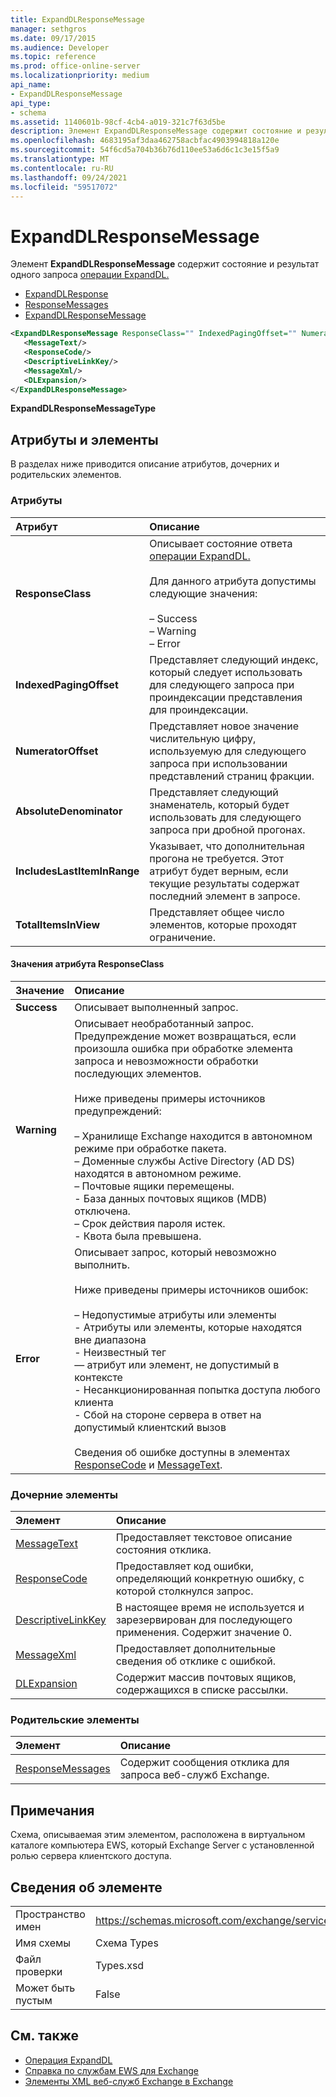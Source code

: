 ```yaml
---
title: ExpandDLResponseMessage
manager: sethgros
ms.date: 09/17/2015
ms.audience: Developer
ms.topic: reference
ms.prod: office-online-server
ms.localizationpriority: medium
api_name:
- ExpandDLResponseMessage
api_type:
- schema
ms.assetid: 1140601b-98cf-4cb4-a019-321c7f63d5be
description: Элемент ExpandDLResponseMessage содержит состояние и результат одного запроса операции ExpandDL.
ms.openlocfilehash: 4683195af3daa462758acbfac4903994818a120e
ms.sourcegitcommit: 54f6cd5a704b36b76d110ee53a6d6c1c3e15f5a9
ms.translationtype: MT
ms.contentlocale: ru-RU
ms.lasthandoff: 09/24/2021
ms.locfileid: "59517072"
---
```

# <a name="expanddlresponsemessage"></a>ExpandDLResponseMessage

Элемент **ExpandDLResponseMessage** содержит состояние и результат одного запроса [операции ExpandDL.](expanddl-operation.md) 
  
- [ExpandDLResponse](expanddlresponse.md)  
- [ResponseMessages](responsemessages.md) 
- [ExpandDLResponseMessage](expanddlresponsemessage.md)
  
```xml
<ExpandDLResponseMessage ResponseClass="" IndexedPagingOffset="" NumeratorOffset="" AbsoluteDenominator="" IncludesLastItemInRange="" TotalItemsInView="">
   <MessageText/>
   <ResponseCode/>
   <DescriptiveLinkKey/>
   <MessageXml/>
   <DLExpansion/>
</ExpandDLResponseMessage>
```

**ExpandDLResponseMessageType**

## <a name="attributes-and-elements"></a>Атрибуты и элементы

В разделах ниже приводится описание атрибутов, дочерних и родительских элементов.
  
### <a name="attributes"></a>Атрибуты

|**Атрибут**|**Описание**|
|:-----|:-----|
|**ResponseClass** <br/> | Описывает состояние ответа [операции ExpandDL.](expanddl-operation.md)<br/><br/>Для данного атрибута допустимы следующие значения: <br/> <br/>–  Success  <br/>–  Warning  <br/>–  Error  <br/> |
|**IndexedPagingOffset** <br/> |Представляет следующий индекс, который следует использовать для следующего запроса при проиндексации представления для проиндексации.  <br/> |
|**NumeratorOffset** <br/> |Представляет новое значение числительную цифру, используемую для следующего запроса при использовании представлений страниц фракции.  <br/> |
|**AbsoluteDenominator** <br/> |Представляет следующий знаменатель, который будет использовать для следующего запроса при дробной прогонах.  <br/> |
|**IncludesLastItemInRange** <br/> |Указывает, что дополнительная прогона не требуется. Этот атрибут будет верным, если текущие результаты содержат последний элемент в запросе.  <br/> |
|**TotalItemsInView** <br/> |Представляет общее число элементов, которые проходят ограничение.  <br/> |
   
#### <a name="responseclass-attribute-values"></a>Значения атрибута ResponseClass

|**Значение**|**Описание**|
|:-----|:-----|
|**Success** <br/> |Описывает выполненный запрос.  <br/> |
|**Warning** <br/> | Описывает необработанный запрос. Предупреждение может возвращаться, если произошла ошибка при обработке элемента запроса и невозможности обработки последующих элементов.<br/><br/> Ниже приведены примеры источников предупреждений:<br/>  <br/>– Хранилище Exchange находится в автономном режиме при обработке пакета.  <br/>– Доменные службы Active Directory (AD DS) находятся в автономном режиме.  <br/>– Почтовые ящики перемещены.  <br/>- База данных почтовых ящиков (MDB) отключена.  <br/>– Срок действия пароля истек.  <br/>- Квота была превышена.  <br/> |
|**Error** <br/> | Описывает запрос, который невозможно выполнить.<br/><br/> Ниже приведены примеры источников ошибок:  <br/><br/>– Недопустимые атрибуты или элементы  <br/>- Атрибуты или элементы, которые находятся вне диапазона  <br/>- Неизвестный тег  <br/>— атрибут или элемент, не допустимый в контексте  <br/>- Несанкционированная попытка доступа любого клиента  <br/>- Сбой на стороне сервера в ответ на допустимый клиентский вызов <br/> <br/>  Сведения об ошибке доступны в элементах [ResponseCode](responsecode.md) и [MessageText](messagetext.md).  <br/> |
   
### <a name="child-elements"></a>Дочерние элементы

|**Элемент**|**Описание**|
|:-----|:-----|
|[MessageText](messagetext.md) <br/> |Предоставляет текстовое описание состояния отклика.  <br/> |
|[ResponseCode](responsecode.md) <br/> |Предоставляет код ошибки, определяющий конкретную ошибку, с которой столкнулся запрос.  <br/> |
|[DescriptiveLinkKey](descriptivelinkkey.md) <br/> |В настоящее время не используется и зарезервирован для последующего применения. Содержит значение 0.  <br/> |
|[MessageXml](messagexml.md) <br/> |Предоставляет дополнительные сведения об отклике с ошибкой.  <br/> |
|[DLExpansion](dlexpansion.md) <br/> |Содержит массив почтовых ящиков, содержащихся в списке рассылки.  <br/> |
   
### <a name="parent-elements"></a>Родительские элементы

|**Элемент**|**Описание**|
|:-----|:-----|
|[ResponseMessages](responsemessages.md) <br/> |Содержит сообщения отклика для запроса веб-служб Exchange.  <br/> |
   
## <a name="remarks"></a>Примечания

Схема, описываемая этим элементом, расположена в виртуальном каталоге компьютера EWS, который Exchange Server с установленной ролью сервера клиентского доступа.
  
## <a name="element-information"></a>Сведения об элементе

|||
|:-----|:-----|
|Пространство имен  <br/> |https://schemas.microsoft.com/exchange/services/2006/types  <br/> |
|Имя схемы  <br/> |Схема Types  <br/> |
|Файл проверки  <br/> |Types.xsd  <br/> |
|Может быть пустым  <br/> |False  <br/> |
   
## <a name="see-also"></a>См. также

- [Операция ExpandDL](expanddl-operation.md)
- [Справка по службам EWS для Exchange](ews-reference-for-exchange.md)
- [Элементы XML веб-служб Exchange в Exchange](ews-xml-elements-in-exchange.md)


